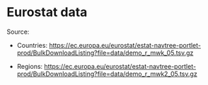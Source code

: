 # Eurostat data

Source:

* Countries: <https://ec.europa.eu/eurostat/estat-navtree-portlet-prod/BulkDownloadListing?file=data/demo_r_mwk_05.tsv.gz>

* Regions: <https://ec.europa.eu/eurostat/estat-navtree-portlet-prod/BulkDownloadListing?file=data/demo_r_mwk2_05.tsv.gz>
